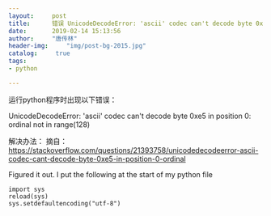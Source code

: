 ```yaml
---
layout:		post
title: 		错误 UnicodeDecodeError: 'ascii' codec can't decode byte 0xe5 in position 0: ordinal not in range(128)
date: 		2019-02-14 15:13:56
author:		"唐传林"
header-img: 	"img/post-bg-2015.jpg"
catalog:	 true
tags:
- python

---
```



运行python程序时出现以下错误：

UnicodeDecodeError: 'ascii' codec can't decode byte 0xe5 in position 0: ordinal not in range(128)

解决办法：
摘自：https://stackoverflow.com/questions/21393758/unicodedecodeerror-ascii-codec-cant-decode-byte-0xe5-in-position-0-ordinal

Figured it out.
I put the following at the start of my python file
```linux
import sys
reload(sys)
sys.setdefaultencoding("utf-8")
```
